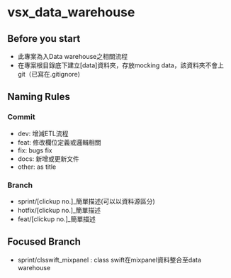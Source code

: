 # vsx_data_warehouse


## Before you start
* 此專案為入Data warehouse之相關流程
* 在專案根目錄底下建立[data]資料夾，存放mocking data，該資料夾不會上git（已寫在.gitignore)

## Naming Rules
### Commit
* dev: 增減ETL流程
* feat: 修改欄位定義或邏輯相關
* fix: bugs fix
* docs: 新增或更新文件
* other: as title

### Branch
* sprint/[clickup no.]_簡單描述(可以以資料源區分)
* hotfix/[clickup no.]_簡單描述
* feat/[clickup no.]_簡單描述

## Focused Branch
* sprint/clsswift_mixpanel : class swift在mixpanel資料整合至data warehouse